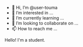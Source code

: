 - 👋 Hi, I’m @user-touma
- 👀 I’m interested in ...
- 🌱 I’m currently learning ...
- 💞️ I’m looking to collaborate on ...
- 📫 How to reach me ...

Hello! I'm a student.
<!---
user-touma/user-touma is a ✨ special ✨ repository because its `README.md` (this file) appears on your GitHub profile.
You can click the Preview link to take a look at your changes.
--->
